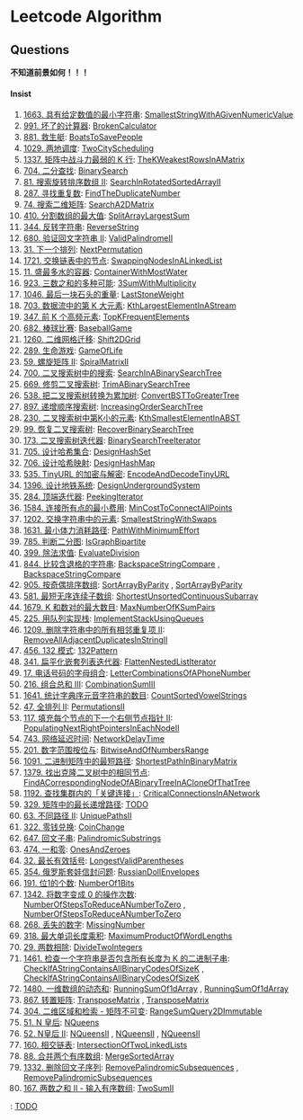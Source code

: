 # Leetcode Algorithm

## Questions

**不知道前景如何！！！**

#### Insist

1. [1663. 具有给定数值的最小字符串](https://leetcode.com/problems/smallest-string-with-a-given-numeric-value/): [SmallestStringWithAGivenNumericValue](./src/main/java/com/inbetter/homework/leetcode/SmallestStringWithAGivenNumericValue.java)
2. [991. 坏了的计算器](https://leetcode.com/problems/broken-calculator/): [BrokenCalculator](./src/main/java/com/inbetter/homework/leetcode/BrokenCalculator.java)
3. [881. 救生艇](https://leetcode.com/problems/boats-to-save-people/): [BoatsToSavePeople](./src/main/java/com/inbetter/homework/leetcode/BoatsToSavePeople.java)
4. [1029. 两地调度](https://leetcode.com/problems/two-city-scheduling/): [TwoCityScheduling](./src/main/java/com/inbetter/homework/leetcode/TwoCityScheduling.java)
5. [1337. 矩阵中战斗力最弱的 K 行](https://leetcode.com/problems/the-k-weakest-rows-in-a-matrix/): [TheKWeakestRowsInAMatrix](./src/main/java/com/inbetter/homework/leetcode/TheKWeakestRowsInAMatrix.java)
6. [704. 二分查找](https://leetcode.com/problems/binary-search/): [BinarySearch](./src/main/java/com/inbetter/homework/leetcode/BinarySearch.java)
7. [81. 搜索旋转排序数组 II](https://leetcode.com/problems/search-in-rotated-sorted-array-ii/): [SearchInRotatedSortedArrayII](./src/main/java/com/inbetter/homework/leetcode/SearchInRotatedSortedArrayII.java)
8. [287. 寻找重复数](https://leetcode.com/problems/find-the-duplicate-number/): [FindTheDuplicateNumber](./src/main/java/com/inbetter/homework/leetcode/FindTheDuplicateNumber.java)
9. [74. 搜索二维矩阵](https://leetcode.com/problems/search-a-2d-matrix/): [SearchA2DMatrix](./src/main/java/com/inbetter/homework/leetcode/SearchA2DMatrix.java)
10. [410. 分割数组的最大值](https://leetcode.com/problems/split-array-largest-sum/): [SplitArrayLargestSum](./src/main/java/com/inbetter/homework/leetcode/SplitArrayLargestSum.java)
11. [344. 反转字符串](https://leetcode.com/problems/reverse-string/): [ReverseString](./src/main/java/com/inbetter/homework/leetcode/ReverseString.java)
12. [680. 验证回文字符串 Ⅱ](https://leetcode.com/problems/valid-palindrome-ii/): [ValidPalindromeII](./src/main/java/com/inbetter/homework/leetcode/ValidPalindromeII.java)
13. [31. 下一个排列](https://leetcode.com/problems/next-permutation/): [NextPermutation](./src/main/java/com/inbetter/homework/leetcode/NextPermutation.java)
14. [1721. 交换链表中的节点](https://leetcode.com/problems/swapping-nodes-in-a-linked-list/): [SwappingNodesInALinkedList](./src/main/java/com/inbetter/homework/leetcode/SwappingNodesInALinkedList.java)
15. [11. 盛最多水的容器](https://leetcode.com/problems/container-with-most-water/): [ContainerWithMostWater](./src/main/java/com/inbetter/homework/leetcode/ContainerWithMostWater.java)
16. [923. 三数之和的多种可能](https://leetcode.com/problems/3sum-with-multiplicity/): [3SumWithMultiplicity](./src/main/java/com/inbetter/homework/leetcode/ThreeSumWithMultiplicity.java)
17. [1046. 最后一块石头的重量](https://leetcode.com/problems/last-stone-weight/): [LastStoneWeight](./src/main/java/com/inbetter/homework/leetcode/LastStoneWeight.java)
18. [703. 数据流中的第 K 大元素](https://leetcode.com/problems/kth-largest-element-in-a-stream/): [KthLargestElementInAStream](./src/main/java/com/inbetter/homework/leetcode/KthLargest.java)
19. [347. 前 K 个高频元素](https://leetcode.com/problems/top-k-frequent-elements/): [TopKFrequentElements](./src/main/java/com/inbetter/homework/leetcode/TopKFrequentElements.java)
20. [682. 棒球比赛](https://leetcode.com/problems/baseball-game/): [BaseballGame](./src/main/java/com/inbetter/homework/leetcode/BaseballGame.java)
21. [1260. 二维网格迁移](https://leetcode.com/problems/shift-2d-grid/): [Shift2DGrid](./src/main/java/com/inbetter/homework/leetcode/Shift2DGrid.java)
22. [289. 生命游戏](https://leetcode.com/problems/game-of-life/): [GameOfLife](./src/main/java/com/inbetter/homework/leetcode/GameOfLife.java)
23. [59. 螺旋矩阵 II](https://leetcode.com/problems/spiral-matrix-ii/): [SpiralMatrixII](./src/main/java/com/inbetter/homework/leetcode/SpiralMatrixII.java)
24. [700. 二叉搜索树中的搜索](https://leetcode.com/problems/search-in-a-binary-search-tree/): [SearchInABinarySearchTree](./src/main/java/com/inbetter/homework/leetcode/SearchInABinarySearchTree.java)
25. [669. 修剪二叉搜索树](https://leetcode.com/problems/trim-a-binary-search-tree/): [TrimABinarySearchTree](./src/main/java/com/inbetter/homework/leetcode/TrimABinarySearchTree.java)
26. [538. 把二叉搜索树转换为累加树](https://leetcode.com/problems/convert-bst-to-greater-tree/): [ConvertBSTToGreaterTree](./src/main/java/com/inbetter/homework/leetcode/ConvertBSTToGreaterTree.java)
27. [897. 递增顺序搜索树](https://leetcode.com/problems/increasing-order-search-tree/): [IncreasingOrderSearchTree](./src/main/java/com/inbetter/homework/leetcode/IncreasingOrderSearchTree.java)
28. [230. 二叉搜索树中第K小的元素](https://leetcode.com/problems/kth-smallest-element-in-a-bst/): [KthSmallestElementInABST](./src/main/java/com/inbetter/homework/leetcode/KthSmallestElementInABST.java)
29. [99. 恢复二叉搜索树](https://leetcode.com/problems/recover-binary-search-tree/): [RecoverBinarySearchTree](./src/main/java/com/inbetter/homework/leetcode/RecoverBinarySearchTree.java)
30. [173. 二叉搜索树迭代器](https://leetcode.com/problems/binary-search-tree-iterator/): [BinarySearchTreeIterator](./src/main/java/com/inbetter/homework/leetcode/BSTIterator.java)
31. [705. 设计哈希集合](https://leetcode.com/problems/design-hashset/): [DesignHashSet](./src/main/java/com/inbetter/homework/leetcode/MyHashSet.java)
32. [706. 设计哈希映射](https://leetcode.com/problems/design-hashmap/): [DesignHashMap](./src/main/java/com/inbetter/homework/leetcode/MyHashMap.java)
33. [535. TinyURL 的加密与解密](https://leetcode.com/problems/encode-and-decode-tinyurl/): [EncodeAndDecodeTinyURL](./src/main/java/com/inbetter/homework/leetcode/EncodeAndDecodeTinyURL.java)
34. [1396. 设计地铁系统](https://leetcode.com/problems/design-underground-system/): [DesignUndergroundSystem](./src/main/java/com/inbetter/homework/leetcode/UndergroundSystem.java)
35. [284. 顶端迭代器](https://leetcode.com/problems/peeking-iterator/): [PeekingIterator](./src/main/java/com/inbetter/homework/leetcode/PeekingIterator.java)
36. [1584. 连接所有点的最小费用](https://leetcode.com/problems/min-cost-to-connect-all-points/): [MinCostToConnectAllPoints](./src/main/java/com/inbetter/homework/leetcode/MinCostToConnectAllPoints.java)
37. [1202. 交换字符串中的元素](https://leetcode.com/problems/smallest-string-with-swaps/): [SmallestStringWithSwaps](./src/main/java/com/inbetter/homework/leetcode/SmallestStringWithSwaps.java)
38. [1631. 最小体力消耗路径](https://leetcode.com/problems/path-with-minimum-effort/): [PathWithMinimumEffort](./src/main/java/com/inbetter/homework/leetcode/PathWithMinimumEffort.java)
39. [785. 判断二分图](https://leetcode.com/problems/is-graph-bipartite/): [IsGraphBipartite](./src/main/java/com/inbetter/homework/leetcode/IsGraphBipartite.java)
40. [399. 除法求值](https://leetcode.com/problems/evaluate-division/): [EvaluateDivision](./src/main/java/com/inbetter/homework/leetcode/EvaluateDivision.java)
41. [844. 比较含退格的字符串](https://leetcode.com/problems/backspace-string-compare/): [BackspaceStringCompare](./src/main/java/com/inbetter/homework/leetcode/BackspaceStringCompare.java) , [BackspaceStringCompare](./src/main/java/com/inbetter/homework/leetcode/BackspaceStringCompare2.java)
42. [905. 按奇偶排序数组](https://leetcode.com/problems/sort-array-by-parity/): [SortArrayByParity](./src/main/java/com/inbetter/homework/leetcode/SortArrayByParity.java) , [SortArrayByParity](./src/main/java/com/inbetter/homework/leetcode/SortArrayByParity2.java)
43. [581. 最短无序连续子数组](https://leetcode.com/problems/shortest-unsorted-continuous-subarray/): [ShortestUnsortedContinuousSubarray](./src/main/java/com/inbetter/homework/leetcode/ShortestUnsortedContinuousSubarray.java)
44. [1679. K 和数对的最大数目](https://leetcode.com/problems/max-number-of-k-sum-pairs/): [MaxNumberOfKSumPairs](./src/main/java/com/inbetter/homework/leetcode/MaxNumberOfKSumPairs.java)
45. [225. 用队列实现栈](https://leetcode.com/problems/implement-stack-using-queues/): [ImplementStackUsingQueues](./src/main/java/com/inbetter/homework/leetcode/MyStack.java)
46. [1209. 删除字符串中的所有相邻重复项 II](https://leetcode.com/problems/remove-all-adjacent-duplicates-in-string-ii/): [RemoveAllAdjacentDuplicatesInStringII](./src/main/java/com/inbetter/homework/leetcode/RemoveAllAdjacentDuplicatesInStringII.java)
47. [456. 132 模式](https://leetcode.com/problems/132-pattern/): [132Pattern](./src/main/java/com/inbetter/homework/leetcode/OneThreeTwoPattern.java)
48. [341. 扁平化嵌套列表迭代器](https://leetcode.com/problems/flatten-nested-list-iterator/): [FlattenNestedListIterator](./src/main/java/com/inbetter/homework/leetcode/NestedIterator.java)
49. [17. 电话号码的字母组合](https://leetcode.com/problems/letter-combinations-of-a-phone-number/): [LetterCombinationsOfAPhoneNumber](./src/main/java/com/inbetter/homework/leetcode/LetterCombinationsOfAPhoneNumber.java)
50. [216. 组合总和 III](https://leetcode.com/problems/combination-sum-iii/): [CombinationSumIII](./src/main/java/com/inbetter/homework/leetcode/CombinationSumIII.java)
51. [1641. 统计字典序元音字符串的数目](https://leetcode.com/problems/count-sorted-vowel-strings/): [CountSortedVowelStrings](./src/main/java/com/inbetter/homework/leetcode/CountSortedVowelStrings.java)
52. [47. 全排列 II](https://leetcode.com/problems/permutations-ii/): [PermutationsII](./src/main/java/com/inbetter/homework/leetcode/PermutationsII.java)
53. [117. 填充每个节点的下一个右侧节点指针 II](https://leetcode.com/problems/populating-next-right-pointers-in-each-node-ii/): [PopulatingNextRightPointersInEachNodeII](./src/main/java/com/inbetter/homework/leetcode/PopulatingNextRightPointersInEachNodeII.java)
54. [743. 网络延迟时间](https://leetcode.com/problems/network-delay-time/): [NetworkDelayTime](./src/main/java/com/inbetter/homework/leetcode/NetworkDelayTime.java)
55. [201. 数字范围按位与](https://leetcode.com/problems/bitwise-and-of-numbers-range/): [BitwiseAndOfNumbersRange](./src/main/java/com/inbetter/homework/leetcode/BitwiseAndOfNumbersRange.java)
56. [1091. 二进制矩阵中的最短路径](https://leetcode.com/problems/shortest-path-in-binary-matrix/): [ShortestPathInBinaryMatrix](./src/main/java/com/inbetter/homework/leetcode/ShortestPathInBinaryMatrix.java)
57. [1379. 找出克隆二叉树中的相同节点](https://leetcode.com/problems/find-a-corresponding-node-of-a-binary-tree-in-a-clone-of-that-tree/): [FindACorrespondingNodeOfABinaryTreeInACloneOfThatTree](./src/main/java/com/inbetter/homework/leetcode/FindACorrespondingNodeOfABinaryTreeInACloneOfThatTree.java)
58. [1192. 查找集群内的「关键连接」](https://leetcode.com/problems/critical-connections-in-a-network/): [CriticalConnectionsInANetwork](./src/main/java/com/inbetter/homework/leetcode/CriticalConnectionsInANetwork.java)
59. [329. 矩阵中的最长递增路径](https://leetcode.com/problems/longest-increasing-path-in-a-matrix/): [TODO](./src/main/java/com/inbetter/homework/leetcode/LongestIncreasingPathInAMatrix.java)
60. [63. 不同路径 II](https://leetcode.com/problems/unique-paths-ii/): [UniquePathsII](./src/main/java/com/inbetter/homework/leetcode/UniquePathsII.java)
61. [322. 零钱兑换](https://leetcode.com/problems/coin-change/): [CoinChange](./src/main/java/com/inbetter/homework/leetcode/CoinChange.java)
62. [647. 回文子串](https://leetcode.com/problems/palindromic-substrings/): [PalindromicSubstrings](./src/main/java/com/inbetter/homework/leetcode/PalindromicSubstrings.java)
63. [474. 一和零](https://leetcode.com/problems/ones-and-zeroes/): [OnesAndZeroes](./src/main/java/com/inbetter/homework/leetcode/OnesAndZeroes.java)
64. [32. 最长有效括号](https://leetcode.com/problems/longest-valid-parentheses/): [LongestValidParentheses](./src/main/java/com/inbetter/homework/leetcode/LongestValidParentheses.java)
65. [354. 俄罗斯套娃信封问题](https://leetcode.com/problems/russian-doll-envelopes/): [RussianDollEnvelopes](./src/main/java/com/inbetter/homework/leetcode/RussianDollEnvelopes.java)
66. [191. 位1的个数](https://leetcode.com/problems/number-of-1-bits/): [NumberOf1Bits](./src/main/java/com/inbetter/homework/leetcode/NumberOf1Bits.java)
67. [1342. 将数字变成 0 的操作次数](https://leetcode.com/problems/number-of-steps-to-reduce-a-number-to-zero/): [NumberOfStepsToReduceANumberToZero](./src/main/java/com/inbetter/homework/leetcode/NumberOfStepsToReduceANumberToZero.java) , [NumberOfStepsToReduceANumberToZero](./src/main/java/com/inbetter/homework/leetcode/NumberOfStepsToReduceANumberToZero2.java)
68. [268. 丢失的数字](https://leetcode.com/problems/missing-number/): [MissingNumber](./src/main/java/com/inbetter/homework/leetcode/MissingNumber.java)
69. [318. 最大单词长度乘积](https://leetcode.com/problems/maximum-product-of-word-lengths/): [MaximumProductOfWordLengths](./src/main/java/com/inbetter/homework/leetcode/MaximumProductOfWordLengths.java)
70. [29. 两数相除](https://leetcode.com/problems/divide-two-integers/): [DivideTwoIntegers](./src/main/java/com/inbetter/homework/leetcode/DivideTwoIntegers.java)
71. [1461. 检查一个字符串是否包含所有长度为 K 的二进制子串](https://leetcode.com/problems/check-if-a-string-contains-all-binary-codes-of-size-k/): [CheckIfAStringContainsAllBinaryCodesOfSizeK](./src/main/java/com/inbetter/homework/leetcode/CheckIfAStringContainsAllBinaryCodesOfSizeK.java) , [CheckIfAStringContainsAllBinaryCodesOfSizeK](./src/main/java/com/inbetter/homework/leetcode/CheckIfAStringContainsAllBinaryCodesOfSizeK2.java)
72. [1480. 一维数组的动态和](https://leetcode.com/problems/running-sum-of-1d-array/): [RunningSumOf1dArray](./src/main/java/com/inbetter/homework/leetcode/RunningSumOf1dArray.java) , [RunningSumOf1dArray](./src/main/java/com/inbetter/homework/leetcode/RunningSumOf1dArray2.java)
73. [867. 转置矩阵](https://leetcode.com/problems/transpose-matrix/): [TransposeMatrix](./src/main/java/com/inbetter/homework/leetcode/TransposeMatrix.java) , [TransposeMatrix](./src/main/java/com/inbetter/homework/leetcode/TransposeMatrix2.java)
74. [304. 二维区域和检索 - 矩阵不可变](https://leetcode.com/problems/range-sum-query-2d-immutable/): [RangeSumQuery2DImmutable](./src/main/java/com/inbetter/homework/leetcode/NumMatrix.java)
75. [51. N 皇后](https://leetcode.com/problems/n-queens/): [NQueens](./src/main/java/com/inbetter/homework/leetcode/NQueens.java)
76. [52. N皇后 II](https://leetcode.com/problems/n-queens-ii/): [NQueensII](./src/main/java/com/inbetter/homework/leetcode/NQueensII.java) , [NQueensII](./src/main/java/com/inbetter/homework/leetcode/NQueensII2.java) , [NQueensII](./src/main/java/com/inbetter/homework/leetcode/NQueensII3.java)
77. [160. 相交链表](https://leetcode.com/problems/intersection-of-two-linked-lists/): [IntersectionOfTwoLinkedLists](./src/main/java/com/inbetter/homework/leetcode/IntersectionOfTwoLinkedLists.java)
78. [88. 合并两个有序数组](https://leetcode.cn/problems/merge-sorted-array/): [MergeSortedArray](./src/main/java/com/inbetter/homework/leetcode/MergeSortedArray.java)
79. [1332. 删除回文子序列](https://leetcode.cn/problems/remove-palindromic-subsequences/): [RemovePalindromicSubsequences](./src/main/java/com/inbetter/homework/leetcode/RemovePalindromicSubsequences.java) , [RemovePalindromicSubsequences](./src/main/java/com/inbetter/homework/leetcode/RemovePalindromicSubsequences2.java)
80. [167. 两数之和 II - 输入有序数组](https://leetcode.cn/problems/two-sum-ii-input-array-is-sorted/): [TwoSumII](./src/main/java/com/inbetter/homework/leetcode/TwoSumII.java)


: [TODO](./src/main/java/com/inbetter/homework/leetcode/TODO.java)